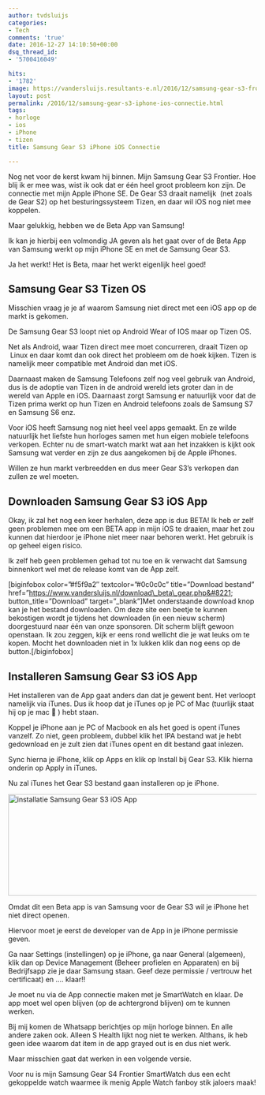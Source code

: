 ```yaml
---
author: tvdsluijs
categories:
- Tech
comments: 'true'
date: 2016-12-27 14:10:50+00:00
dsq_thread_id:
- '5700416049'

hits:
- '1782'
image: https://vandersluijs.resultants-e.nl/2016/12/samsung-gear-s3-frontier-8-825x510.jpg
layout: post
permalink: /2016/12/samsung-gear-s3-iphone-ios-connectie.html
tags:
- horloge
- ios
- iPhone
- tizen
title: Samsung Gear S3 iPhone iOS Connectie

---
```

Nog net voor de kerst kwam hij binnen. Mijn Samsung Gear S3 Frontier. Hoe blij ik er mee was, wist ik ook dat er één heel groot probleem kon zijn. De connectie met mijn Apple iPhone SE. De Gear S3 draait namelijk  (net zoals de Gear S2) op het besturingssysteem Tizen, en daar wil iOS nog niet mee koppelen.
<!--more-->
Maar gelukkig, hebben we de Beta App van Samsung!<!--more-->

Ik kan je hierbij een volmondig JA geven als het gaat over of de Beta App van Samsung werkt op mijn iPhone SE en met de Samsung Gear S3.

Ja het werkt! Het is Beta, maar het werkt eigenlijk heel goed!

## Samsung Gear S3 Tizen OS

Misschien vraag je je af waarom Samsung niet direct met een iOS app op de markt is gekomen.

De Samsung Gear S3 loopt niet op Android Wear of IOS maar op Tizen OS.

Net als Android, waar Tizen direct mee moet concurreren, draait Tizen op  Linux en daar komt dan ook direct het probleem om de hoek kijken. Tizen is namelijk meer compatible met Android dan met iOS.

Daarnaast maken de Samsung Telefoons zelf nog veel gebruik van Android, dus is de adoptie van Tizen in de android wereld iets groter dan in de wereld van Apple en iOS. Daarnaast zorgt Samsung er natuurlijk voor dat de Tizen prima werkt op hun Tizen en Android telefoons zoals de Samsung S7 en Samsung S6 enz.

Voor iOS heeft Samsung nog niet heel veel apps gemaakt. En ze wilde natuurlijk het liefste hun horloges samen met hun eigen mobiele telefoons verkopen. Echter nu de smart-watch markt wat aan het inzakken is kijkt ook Samsung wat verder en zijn ze dus aangekomen bij de Apple iPhones.

Willen ze hun markt verbreedden en dus meer Gear S3&#8217;s verkopen dan zullen ze wel moeten.

## Downloaden Samsung Gear S3 iOS App

Okay, ik zal het nog een keer herhalen, deze app is dus BETA! Ik heb er zelf geen problemen mee om een BETA app in mijn iOS te draaien, maar het zou kunnen dat hierdoor je iPhone niet meer naar behoren werkt. Het gebruik is op geheel eigen risico.

Ik zelf heb geen problemen gehad tot nu toe en ik verwacht dat Samsung binnenkort wel met de release komt van de App zelf.

[biginfobox color=&#8221;#f5f9a2&#8243; textcolor=&#8221;#0c0c0c&#8221; title=&#8221;Download bestand&#8221; href=&#8221;https://www.vandersluijs.nl/download\_beta\_gear.php&#8221; button\_title=&#8221;Download&#8221; target=&#8221;\_blank&#8221;]Met onderstaande download knop kan je het bestand downloaden. Om deze site een beetje te kunnen bekostigen wordt je tijdens het downloaden (in een nieuw scherm) doorgestuurd naar één van onze sponsoren. Dit scherm blijft gewoon openstaan. Ik zou zeggen, kijk er eens rond wellicht die je wat leuks om te kopen. Mocht het downloaden niet in 1x lukken klik dan nog eens op de button.[/biginfobox]

## Installeren Samsung Gear S3 iOS App

Het installeren van de App gaat anders dan dat je gewent bent. Het verloopt namelijk via iTunes. Dus ik hoop dat je iTunes op je PC of Mac (tuurlijk staat hij op je mac 🙂 ) hebt staan.

Koppel je iPhone aan je PC of Macbook en als het goed is opent iTunes vanzelf. Zo niet, geen probleem, dubbel klik het IPA bestand wat je hebt gedownload en je zult zien dat iTunes opent en dit bestand gaat inlezen.

Sync hierna je iPhone, klik op Apps en klik op Install bij Gear S3. Klik hierna onderin op Apply in iTunes.

Nu zal iTunes het Gear S3 bestand gaan installeren op je iPhone.

<img class="aligncenter size-full wp-image-3626" src="https://vandersluijs.resultants-e.nl/2016/12/Screen-Shot-2016-12-27-at-12.57.33.png" alt="installatie Samsung Gear S3 iOS App" width="578" height="206" srcset="https://vandersluijs.resultants-e.nl/2016/12/Screen-Shot-2016-12-27-at-12.57.33.png 578w, https://vandersluijs.resultants-e.nl/2016/12/Screen-Shot-2016-12-27-at-12.57.33-300x107.png 300w" sizes="(max-width: 578px) 100vw, 578px" />

Omdat dit een Beta app is van Samsung voor de Gear S3 wil je iPhone het niet direct openen.

Hiervoor moet je eerst de developer van de App in je iPhone permissie geven.

Ga naar Settings (instellingen) op je iPhone, ga naar General (algemeen), klik dan op Device Management (Beheer profielen en Apparaten) en bij Bedrijfsapp zie je daar Samsung staan. Geef deze permissie / vertrouw het certificaat) en &#8230;. klaar!!

Je moet nu via de App connectie maken met je SmartWatch en klaar. De app moet wel open blijven (op de achtergrond blijven) om te kunnen werken.

Bij mij komen de Whatsapp berichtjes op mijn horloge binnen. En alle andere zaken ook. Alleen S Health lijkt nog niet te werken. Althans, ik heb geen idee waarom dat item in de app grayed out is en dus niet werk.

Maar misschien gaat dat werken in een volgende versie.

Voor nu is mijn Samsung Gear S4 Frontier SmartWatch dus een echt gekoppelde watch waarmee ik menig Apple Watch fanboy stik jaloers maak!
